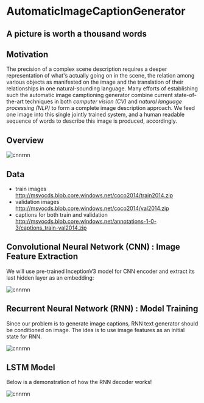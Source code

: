 # AutomaticImageCaptionGenerator
## A picture is worth a thousand words

## Motivation
The precision of a complex scene description requires a deeper representation of what's actually going on in the scene, the relation among various objects as manifested on the image and the translation of their relationships in one natural-sounding language. Many efforts of establishing such the automatic image camptioning generator combine current state-of-the-art techniques in both *computer vision (CV)* and *natural language processing (NLP)* to form a complete image description approach. We feed one image into this single jointly trained system, and a human readable sequence of words to describe this image is produced, accordingly.

## Overview

![cnnrnn](https://github.com/hse-aml/intro-to-dl/blob/master/week6/images/encoder_decoder.png)

## Data

* train images http://msvocds.blob.core.windows.net/coco2014/train2014.zip
* validation images http://msvocds.blob.core.windows.net/coco2014/val2014.zip
* captions for both train and validation http://msvocds.blob.core.windows.net/annotations-1-0-3/captions_train-val2014.zip

## Convolutional Neural Network (CNN) : Image Feature Extraction 

We will use pre-trained InceptionV3 model for CNN encoder and extract its last hidden layer as an embedding:

![cnnrnn](https://github.com/hse-aml/intro-to-dl/blob/master/week6/images/inceptionv3.png)

## Recurrent Neural Network (RNN) : Model Training

Since our problem is to generate image captions, RNN text generator should be conditioned on image. The idea is to use image 
features as an initial state for RNN.

![cnnrnn](https://github.com/hse-aml/intro-to-dl/blob/master/week6/images/encoder_decoder_explained.png)

## LSTM Model 

Below is a demonstration of how the RNN decoder works!

![cnnrnn](https://github.com/hse-aml/intro-to-dl/blob/master/week6/images/flatten_help.jpg)
